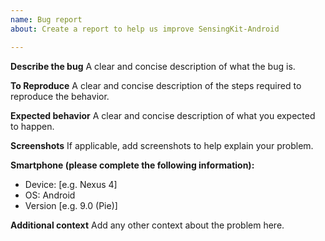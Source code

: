```yaml
---
name: Bug report
about: Create a report to help us improve SensingKit-Android

---
```


**Describe the bug**
A clear and concise description of what the bug is.

**To Reproduce**
A clear and concise description of the steps required to reproduce the behavior.

**Expected behavior**
A clear and concise description of what you expected to happen.

**Screenshots**
If applicable, add screenshots to help explain your problem.

**Smartphone (please complete the following information):**
 - Device: [e.g. Nexus 4]
 - OS: Android
 - Version [e.g. 9.0 (Pie)]

**Additional context**
Add any other context about the problem here.
